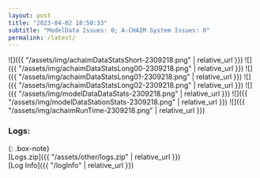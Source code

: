 ```yaml
---
layout: post
title: "2023-04-02 18:50:33"
subtitle: "ModelData Issues: 0; A-CHAIM System Issues: 0"
permalink: /latest/
---
```


![]({{ "/assets/img/achaimDataStatsShort-2309218.png" | relative_url }})
![]({{ "/assets/img/achaimDataStatsLong00-2309218.png" | relative_url }})
![]({{ "/assets/img/achaimDataStatsLong01-2309218.png" | relative_url }})
![]({{ "/assets/img/achaimDataStatsLong02-2309218.png" | relative_url }})
![]({{ "/assets/img/modelDataDataStats-2309218.png" | relative_url }})
![]({{ "/assets/img/modelDataStationStats-2309218.png" | relative_url }})
![]({{ "/assets/img/achaimRunTime-2309218.png" | relative_url }})





### Logs:  
  
{: .box-note}  
[Logs.zip]({{ "/assets/other/logs.zip" | relative_url }})  
[Log Info]({{ "/logInfo" | relative_url }})  
